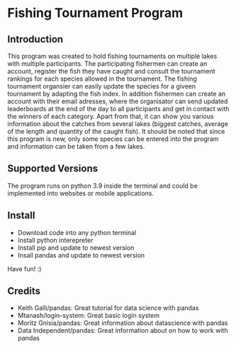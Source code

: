 # Fishing Tournament Program


## Introduction
This program was created to hold fishing tournaments on multiple lakes with multiple participants. The participating fishermen can create an account, register the fish they have caught and consult the tournament rankings for each species allowed in the tournament. 
The fishing tournament organsier can easily update the species for a giveen tournament by adapting the fish index.
In addition fishermen can create an account with their email adresses, where the organisator can send updated leaderboards at the end of the day to all participants and get in contact with the winners of each category. Apart from that, it can show you various information about the catches from several lakes (biggest catches, average of the length and quantity of the caught fish). It should be noted that since this program is new, only some species can be entered into the program and information can be taken from a few lakes. 

## Supported Versions
The program runs on python 3.9 inside the terminal and could be implemented into websites or mobile applications.


## Install
- Download code into any python terminal
- Install python interepreter
- Install pip and update to newest version
- Insall pandas and update to newest version

Have fun! :)


## Credits
- Keith Galli/pandas: Great tutorial for data science with pandas
- Mtanash/login-system: Great basic login system
- Moritz Gnisia/pandas: Great information about datascience with pandas
- Data Independent/pandas: Great information about on how to work with pandas
